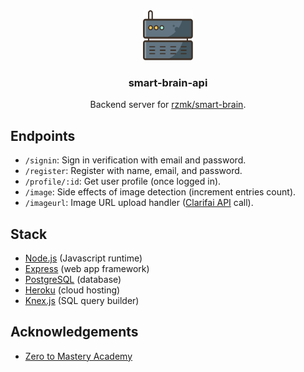<div align="center">
    <a href="https://github.com/rzmk/smart-brain-api">
        <img src="server.svg" alt="Server" width="80" height="80">
    </a>
    <h3 align="center">smart-brain-api</h3>
    Backend server for <a href="https://github.com/rzmk/smart-brain"> rzmk/smart-brain</a>.
    <br />
</div>

## Endpoints

- `/signin`: Sign in verification with email and password.
- `/register`: Register with name, email, and password.
- `/profile/:id`: Get user profile (once logged in).
- `/image`: Side effects of image detection (increment entries count).
- `/imageurl`: Image URL upload handler ([Clarifai API](https://www.clarifai.com/) call).

## Stack

- [Node.js](https://nodejs.org/) (Javascript runtime)
- [Express](https://expressjs.com/) (web app framework)
- [PostgreSQL](https://www.postgresql.org/) (database)
- [Heroku](https://www.heroku.com/) (cloud hosting)
- [Knex.js](https://knexjs.org/) (SQL query builder)

## Acknowledgements

- [Zero to Mastery Academy](https://academy.zerotomastery.io/p/complete-web-developer-zero-to-mastery)
